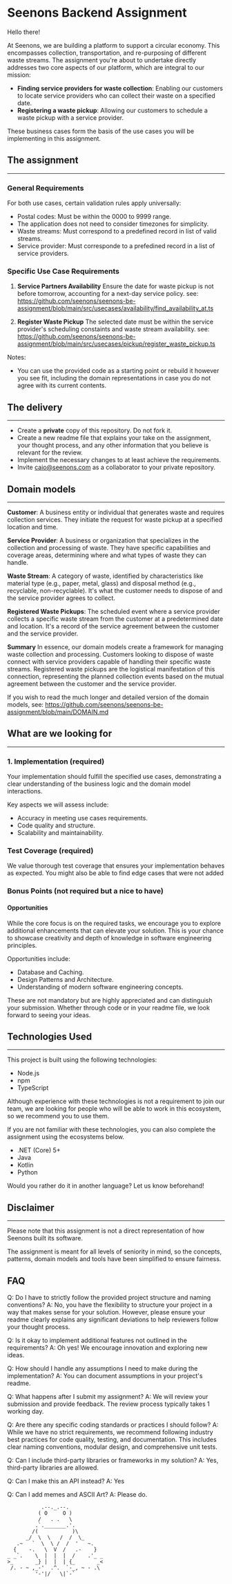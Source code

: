 # Seenons Backend Assignment

Hello there!

At Seenons, we are building a platform to support a circular economy. This encompasses collection, transportation, and re-purposing of different waste streams. The assignment you're about to undertake directly addresses two core aspects of our platform, which are integral to our mission:

- **Finding service providers for waste collection**:
  Enabling our customers to locate service providers who can collect their waste on a specified date.
- **Registering a waste pickup**:
  Allowing our customers to schedule a waste pickup with a service provider.

These business cases form the basis of the use cases you will be implementing in this assignment.

## The assignment

---

### General Requirements

For both use cases, certain validation rules apply universally:

- Postal codes: Must be within the 0000 to 9999 range.
- The application does not need to consider timezones for simplicity.
- Waste streams: Must correspond to a predefined record in list of valid streams.
- Service provider: Must corresponde to a prefedined record in a list of service providers.

### Specific Use Case Requirements

1. **Service Partners Availability**
   Ensure the date for waste pickup is not before tomorrow, accounting for a next-day service policy.
   see: <https://github.com/seenons/seenons-be-assignment/blob/main/src/usecases/availability/find_availability_at.ts>

2. **Register Waste Pickup**
   The selected date must be within the service provider's scheduling constaints and waste stream availability.
   see: <https://github.com/seenons/seenons-be-assignment/blob/main/src/usecases/pickup/register_waste_pickup.ts>

Notes:

- You can use the provided code as a starting point or rebuild it however you see fit, including the domain representations in case you do not agree with its current contents.

## The delivery

---

- Create a **private** copy of this repository. Do not fork it.
- Create a new readme file that explains your take on the assignment, your thought process, and any other information that you believe is relevant for the review.
- Implement the necessary changes to at least achieve the requirements.
- Invite <caio@seenons.com> as a collaborator to your private repository.

## Domain models

---

**Customer**: A business entity or individual that generates waste and requires collection services. They initiate the request for waste pickup at a specified location and time.

**Service Provider**: A business or organization that specializes in the collection and processing of waste. They have specific capabilities and coverage areas, determining where and what types of waste they can handle.

**Waste Stream**: A category of waste, identified by characteristics like material type (e.g., paper, metal, glass) and disposal method (e.g., recyclable, non-recyclable). It's what the customer needs to dispose of and the service provider agrees to collect.

**Registered Waste Pickups**: The scheduled event where a service provider collects a specific waste stream from the customer at a predetermined date and location. It's a record of the service agreement between the customer and the service provider.

**Summary**
In essence, our domain models create a framework for managing waste collection and processing. Customers looking to dispose of waste connect with service providers capable of handling their specific waste streams. Registered waste pickups are the logistical manifestation of this connection, representing the planned collection events based on the mutual agreement between the customer and the service provider.

If you wish to read the much longer and detailed version of the domain models, see: <https://github.com/seenons/seenons-be-assignment/blob/main/DOMAIN.md>

## What are we looking for

---

### 1. Implementation (required)

Your implementation should fulfill the specified use cases, demonstrating a clear understanding of the business logic and the domain model interactions.

Key aspects we will assess include:

- Accuracy in meeting use cases requirements.
- Code quality and structure.
- Scalability and maintainability.

### Test Coverage (required)

We value thorough test coverage that ensures your implementation behaves as expected.
You might also be able to find edge cases that were not added

### Bonus Points (not required but a nice to have)

#### Opportunities

While the core focus is on the required tasks, we encourage you to explore additional enhancements that can elevate your solution. This is your chance to showcase creativity and depth of knowledge in software engineering principles.

Opportunities include:

- Database and Caching.
- Design Patterns and Architecture.
- Understanding of modern software engineering concepts.

These are not mandatory but are highly appreciated and can distinguish your submission. Whether through code or in your readme file, we look forward to seeing your ideas.

## Technologies Used

---

This project is built using the following technologies:

- Node.js
- npm
- TypeScript

Although experience with these technologies is not a requirement to join our team, we are looking for people who will be
able to work in this ecosystem, so we recommend you to use them.

If you are not familiar with these technologies, you can also complete the assignment using the ecosystems below.

- .NET (Core) 5+
- Java
- Kotlin
- Python

Would you rather do it in another language? Let us know beforehand!

## Disclaimer

---

Please note that this assignment is not a direct representation of how Seenons built its software.

The assignment is meant for all levels of seniority in mind, so the concepts, patterns, domain models and tools have been simplified to ensure fairness.

## FAQ

Q: Do I have to strictly follow the provided project structure and naming conventions?
A: No, you have the flexibility to structure your project in a way that makes sense for your solution. However, please ensure your readme clearly explains any significant deviations to help reviewers follow your thought process.

Q: Is it okay to implement additional features not outlined in the requirements?
A: Oh yes! We encourage innovation and exploring new ideas.

Q: How should I handle any assumptions I need to make during the implementation?
A: You can document assumptions in your project's readme.

Q: What happens after I submit my assignment?
A: We will review your submission and provide feedback. The review process typically takes 1 working day.

Q: Are there any specific coding standards or practices I should follow?
A: While we have no strict requirements, we recommend following industry best practices for code quality, testing, and documentation. This includes clear naming conventions, modular design, and comprehensive unit tests.

Q: Can I include third-party libraries or frameworks in my solution?
A: Yes, third-party libraries are allowed.

Q: Can I make this an API instead?
A: Yes

Q: Can I add memes and ASCII Art?
A: Please do.

```
           .--._.--.
          ( O     O )
          /   . .   \
         .`._______.'.
        /(           )\
      _/  \  \   /  /  \_
   .~   `  \  \ /  /  '   ~.
  {    -.   \  V  /   .-    }
_ _`.    \  |  |  |  /    .'_ _
>_       _} |  |  | {_       _<
 /. - ~ ,_-'  .^.  `-_, ~ - .\
         '-'|/   \|`-`
```

